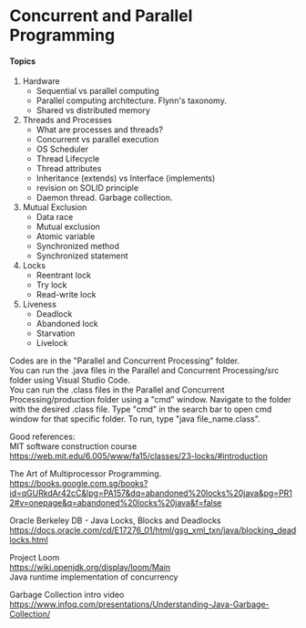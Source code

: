 # Concurrent and Parallel Programming
#### Topics
<ol>
  <li>Hardware 
    <ul>
      <li> Sequential vs parallel computing
      <li> Parallel computing architecture. Flynn's taxonomy.  
      <li> Shared vs distributed memory
    </ul>
  <li>Threads and Processes 
    <ul>
      <li> What are processes and threads?
      <li> Concurrent vs parallel execution
      <li> OS Scheduler
      <li> Thread Lifecycle
      <li> Thread attributes
      <li>Inheritance (extends) vs Interface (implements)
      <li> revision on SOLID principle
      <li> Daemon thread. Garbage collection.
    </ul>
  <li>Mutual Exclusion 
    <ul>
      <li> Data race
      <li> Mutual exclusion
      <li> Atomic variable
      <li> Synchronized method
      <li> Synchronized statement
    </ul>
  <li>Locks 
    <ul>
      <li> Reentrant lock
      <li> Try lock
      <li> Read-write lock
    </ul>
  <li>Liveness
    <ul>
      <li> Deadlock
      <li> Abandoned lock
      <li> Starvation
      <li> Livelock
    </ul>  
</ol>

<p> Codes are in the "Parallel and Concurrent Processing" folder.<br>
You can run the .java files in the Parallel and Concurrent Processing/src folder using Visual Studio Code.<br>
You can run the .class files in the Parallel and Concurrent Processing/production folder using a "cmd" window.  Navigate to the folder with the desired .class file. Type "cmd" in the search bar to open cmd window for that specific folder. To run, type "java file_name.class".

Good references:<br>
MIT software construction course<br>
https://web.mit.edu/6.005/www/fa15/classes/23-locks/#introduction

The Art of Multiprocessor Programming.<br>
https://books.google.com.sg/books?id=qGURkdAr42cC&lpg=PA157&dq=abandoned%20locks%20java&pg=PR12#v=onepage&q=abandoned%20locks%20java&f=false

Oracle Berkeley DB - Java Locks, Blocks and Deadlocks<br>
https://docs.oracle.com/cd/E17276_01/html/gsg_xml_txn/java/blocking_deadlocks.html

Project Loom <br>
https://wiki.openjdk.org/display/loom/Main <br>
Java runtime implementation of concurrency

Garbage Collection intro video <br>
https://www.infoq.com/presentations/Understanding-Java-Garbage-Collection/
